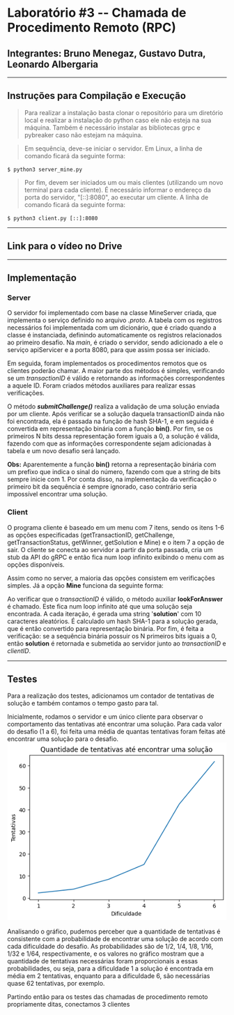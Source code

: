 # Laboratório #3 -- Chamada de Procedimento Remoto (RPC)
## Integrantes: Bruno Menegaz, Gustavo Dutra, Leonardo Albergaria
---
## Instruções para Compilação e Execução

> Para realizar a instalação basta clonar o repositório para um diretório local e realizar a instalação do python caso ele não esteja na sua máquina. Também é necessário instalar as bibliotecas grpc e pybreaker caso não estejam na máquina.

> Em sequência, deve-se iniciar o servidor. Em Linux, a linha de comando ficará da seguinte forma:

```
$ python3 server_mine.py 
```

> Por fim, devem ser iniciados um ou mais clientes (utilizando um novo terminal para cada cliente). É necessário informar o endereço da porta do servidor, "[::]:8080", ao executar um cliente. A linha de comando ficará da seguinte forma:

```
$ python3 client.py [::]:8080
```

---
## Link para o vídeo no Drive


---
## Implementação
### **Server**
O servidor foi implementado com base na classe MineServer criada, que implementa o serviço definido no arquivo _.proto_. A tabela com os registros necessários foi implementada com um dicionário, que é criado quando a classe é instanciada, definindo automaticamente os registros relacionados ao primeiro desafio. Na _main_, é criado o servidor, sendo adicionado a ele o serviço apiServicer e a porta 8080, para que assim possa ser iniciado.

Em seguida, foram implementados os procedimentos remotos que os clientes poderão chamar. A maior parte dos métodos é simples, verificando se um _transactionID_ é válido e retornando as informações correspondentes a aquele ID. Foram criados métodos auxiliares para realizar essas verificações.

O método **_submitChallenge()_** realiza a validação de uma solução enviada por um cliente. Após verificar se a solução daquela transactionID ainda não foi encontrada, ela é passada na função de hash SHA-1, e em seguida é convertida em representação binária com a função **bin()**. Por fim, se os primeiros N bits dessa representação forem iguais a 0, a solução é válida, fazendo com que as informações correspondente sejam adicionadas à tabela e um novo desafio será lançado.

**Obs:** Aparentemente a função **bin()** retorna a representação binária com um prefixo que indica o sinal do número, fazendo com que a string de bits sempre inicie com 1. Por conta disso, na implementação da verificação o primeiro bit da sequência é sempre ignorado, caso contrário seria impossível encontrar uma solução.

### **Client**
O programa cliente é baseado em um menu com 7 itens, sendo os itens 1-6 as opções especificadas (getTransactionID, getChallenge, getTransactionStatus, getWinner, getSolution e Mine) e o item 7 a opção de sair. O cliente se conecta ao servidor a partir da porta passada, cria um stub da API do gRPC e então fica num loop infinito exibindo o menu com as opções disponíveis.

Assim como no server, a maioria das opções consistem em verificações simples. Já a opção **Mine** funciona da seguinte forma:

Ao verificar que o _transactionID_ é válido, o método auxiliar **lookForAnswer** é chamado. Este fica num loop infinito até que uma solução seja encontrada. A cada iteração, é gerada uma string '**solution**' com 10 caracteres aleatórios. É calculado um hash SHA-1 para a solução gerada, que é então convertido para representação binária. Por fim, é feita a verificação: se a sequência binária possuir os N primeiros bits iguais a 0, então **solution** é retornada e submetida ao servidor junto ao _transactionID_ e _clientID_.

---
## Testes
Para a realização dos testes, adicionamos um contador de tentativas de solução e também contamos o tempo gasto para tal.

Inicialmente, rodamos o servidor e um único cliente para observar o comportamento das tentativas até encontrar uma solução. Para cada valor do desafio (1 a 6), foi feita uma média de quantas tentativas foram feitas até encontrar uma solução para o desafio.
![Imagem 1](images/grafico.png)

Analisando o gráfico, pudemos perceber que a quantidade de tentativas é consistente com a probabilidade de encontrar uma solução de acordo com cada dificuldade do desafio. As probabilidades são de 1/2, 1/4, 1/8, 1/16, 1/32 e 1/64, respectivamente, e os valores no gráfico mostram que a quantidade de tentativas necessárias foram proporcionais a essas probabilidades, ou seja, para a dificuldade 1 a solução é encontrada em média em 2 tentativas, enquanto para a dificuldade 6, são necessárias quase 62 tentativas, por exemplo.

Partindo então para os testes das chamadas de procedimento remoto propriamente ditas, conectamos 3 clientes